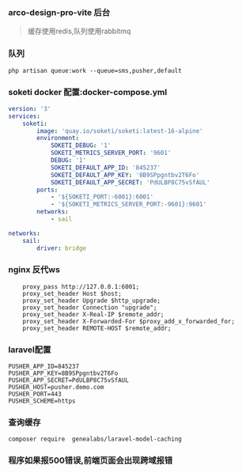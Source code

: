 ### arco-design-pro-vite 后台

> 缓存使用redis,队列使用rabbitmq

### 队列

```angular2html
php artisan queue:work --queue=sms,pusher,default
```

### soketi docker 配置:docker-compose.yml

```yml
version: '3'
services:
    soketi:
        image: 'quay.io/soketi/soketi:latest-16-alpine'
        environment:
            SOKETI_DEBUG: '1'
            SOKETI_METRICS_SERVER_PORT: '9601'
            DEBUG: '1'
            SOKETI_DEFAULT_APP_ID: '845237'
            SOKETI_DEFAULT_APP_KEY: '8B9SPpgntbv2T6Fo'
            SOKETI_DEFAULT_APP_SECRET: 'PdULBP8C75vSfAUL'
        ports:
            - '${SOKETI_PORT:-6001}:6001'
            - '${SOKETI_METRICS_SERVER_PORT:-9601}:9601'
        networks:
            - sail

networks:
    sail:
        driver: bridge
```

### nginx 反代ws

```shell
    proxy_pass http://127.0.0.1:6001;
    proxy_set_header Host $host;
    proxy_set_header Upgrade $http_upgrade;
    proxy_set_header Connection "upgrade";
    proxy_set_header X-Real-IP $remote_addr;
    proxy_set_header X-Forwarded-For $proxy_add_x_forwarded_for;
    proxy_set_header REMOTE-HOST $remote_addr;
```

### laravel配置

```dotenv
PUSHER_APP_ID=845237
PUSHER_APP_KEY=8B9SPpgntbv2T6Fo
PUSHER_APP_SECRET=PdULBP8C75vSfAUL
PUSHER_HOST=pusher.demo.com
PUSHER_PORT=443
PUSHER_SCHEME=https
```

### 查询缓存

```
composer require  genealabs/laravel-model-caching
```

### 程序如果报500错误,前端页面会出现跨域报错
